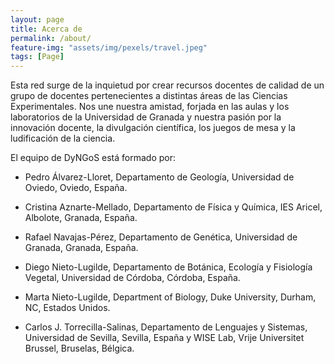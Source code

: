 ```yaml
---
layout: page
title: Acerca de
permalink: /about/
feature-img: "assets/img/pexels/travel.jpeg"
tags: [Page]
---
```


Esta red surge de la inquietud por crear recursos docentes de calidad de un grupo de docentes pertenecientes a distintas áreas de las Ciencias Experimentales. Nos une nuestra amistad, forjada en las aulas y los laboratorios de la Universidad de Granada y nuestra pasión por la innovación docente, la divulgación científica, los juegos de mesa y la ludificación de la ciencia. 

El equipo de DyNGoS está formado por: 

- Pedro Álvarez-Lloret,
Departamento de Geología, Universidad de Oviedo, Oviedo, España.

- Cristina Aznarte-Mellado,
Departamento de Física y Química, IES Aricel, Albolote, Granada, España.

- Rafael Navajas-Pérez,
Departamento de Genética, Universidad de Granada, Granada, España.

- Diego Nieto-Lugilde, Departamento de Botánica, Ecología y Fisiología Vegetal, Universidad de Córdoba, Córdoba, España.

- Marta Nieto-Lugilde,
Department of Biology, Duke University, Durham, NC, Estados Unidos.

- Carlos J. Torrecilla-Salinas, Departamento de Lenguajes y Sistemas, Universidad de Sevilla, Sevilla, España y WISE Lab, Vrije Universitet Brussel, Bruselas, Bélgica.


